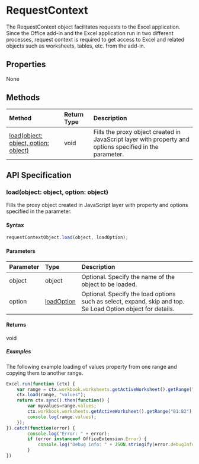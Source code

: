# RequestContext

The RequestContext object facilitates requests to the Excel application. Since the Office add-in and the Excel application run in two different processes, request context is required to get access to Excel and related objects such as worksheets, tables, etc. from the add-in. 

## Properties
None

## Methods

| Method         | Return Type    |Description|
|:---------------|:--------|:----------|
|[load(object: object, option: object)](#loadobject-object-option-object)  |void     |Fills the proxy object created in JavaScript layer with property and options specified in the parameter.|

## API Specification

### load(object: object, option: object)
Fills the proxy object created in JavaScript layer with property and options specified in the parameter.

#### Syntax
```js
requestContextObject.load(object, loadOption);
```

#### Parameters
| Parameter       | Type    |Description|
|:----------------|:--------|:----------|
|object|object|Optional. Specify the name of the object to be loaded.|
|option|[loadOption](loadoption.md)|Optional. Specify the load options such as select, expand, skip and top. Se Load Option object for details.|

#### Returns
void

##### Examples

The following example loading of values property from one range and copying them to another range.

```js
Excel.run(function (ctx) { 
	var range = ctx.workbook.worksheets.getActiveWorksheet().getRange("A1:A2");
	ctx.load(range, "values");
	return ctx.sync().then(function() {
		var myvalues=range.values;
		ctx.workbook.worksheets.getActiveWorksheet().getRange("B1:B2").values = myvalues;
		console.log(range.values);
	});
}).catch(function(error) {
		console.log("Error: " + error);
		if (error instanceof OfficeExtension.Error) {
			console.log("Debug info: " + JSON.stringify(error.debugInfo));
		}
})
```
